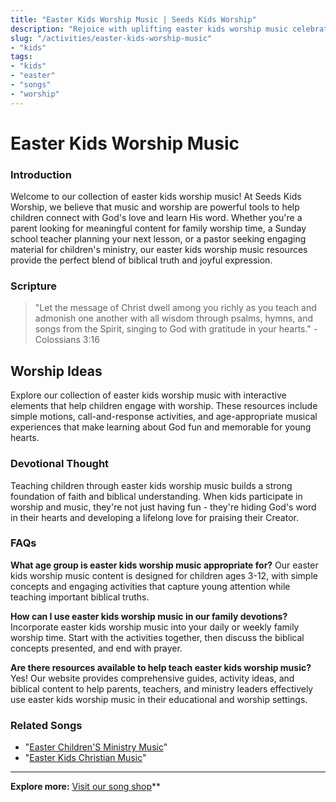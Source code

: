 ```yaml
---
title: "Easter Kids Worship Music | Seeds Kids Worship"
description: "Rejoice with uplifting easter kids worship music celebrating Jesus' resurrection. Easter worship resources for kids and Sunday school."
slug: "/activities/easter-kids-worship-music"
- "kids"
tags:
- "kids"
- "easter"
- "songs"
- "worship"
---
```


# Easter Kids Worship Music

### Introduction

Welcome to our collection of easter kids worship music! At Seeds Kids Worship, we believe that music and worship are powerful tools to help children connect with God's love and learn His word. Whether you're a parent looking for meaningful content for family worship time, a Sunday school teacher planning your next lesson, or a pastor seeking engaging material for children's ministry, our easter kids worship music resources provide the perfect blend of biblical truth and joyful expression.

### Scripture

> "Let the message of Christ dwell among you richly as you teach and admonish one another with all wisdom through psalms, hymns, and songs from the Spirit, singing to God with gratitude in your hearts." - Colossians 3:16

## Worship Ideas

Explore our collection of easter kids worship music with interactive elements that help children engage with worship. These resources include simple motions, call-and-response activities, and age-appropriate musical experiences that make learning about God fun and memorable for young hearts.

### Devotional Thought

Teaching children through easter kids worship music builds a strong foundation of faith and biblical understanding. When kids participate in worship and music, they're not just having fun - they're hiding God's word in their hearts and developing a lifelong love for praising their Creator.

### FAQs

**What age group is easter kids worship music appropriate for?**
Our easter kids worship music content is designed for children ages 3-12, with simple concepts and engaging activities that capture young attention while teaching important biblical truths.

**How can I use easter kids worship music in our family devotions?**
Incorporate easter kids worship music into your daily or weekly family worship time. Start with the activities together, then discuss the biblical concepts presented, and end with prayer.

**Are there resources available to help teach easter kids worship music?**
Yes! Our website provides comprehensive guides, activity ideas, and biblical content to help parents, teachers, and ministry leaders effectively use easter kids worship music in their educational and worship settings.

### Related Songs

- "[Easter Children'S Ministry Music](/activities/easter-children-s-ministry-music/)"
- "[Easter Kids Christian Music](/activities/easter-kids-christian-music/)"

---

**Explore more:** [Visit our song shop](https://seedskidsworship.com/shop)**

<!-- Schema Markup -->
<script type="application/ld+json">
{
  "@context": "https://schema.org",
  "@type": "MusicRecording",
  "name": "Easter Kids Worship Music",
  "byArtist": {
    "@type": "MusicGroup",
    "name": "Seeds Kids Worship"
  },
  "isFamilyFriendly": true,
  "url": "https://seedskidsworship.com/activities/easter-kids-worship-music/"
}
</script>